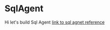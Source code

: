 # SqlAgent
Hi let's build Sql Agent [link to sql agnet reference](https://youtu.be/ay_sYadoxgk?si=wvc8jpHN-VkZtzIe)
